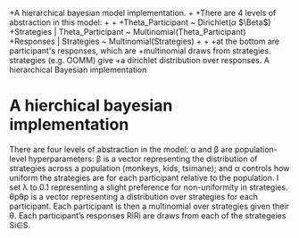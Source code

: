 +A hierarchical bayesian model implementation.
 +
 +There are 4 levels of abstraction in this model: 
 +
 +
 +Theta_Participant ~ Dirichlet($\alpha$ $\Beta$)
 +Strategies | Theta_Participant ~ Multinomial(Theta_Participant)
 +Responses | Strategies ~ Multinomial(Strategies)
 +
 +
 +at the bottom are participant's responses, which are
 +multinomial draws from strategies. strategies (e.g. OOMM) give
 +a dirichlet distribution over responses. 
A hierarchical Bayesian implementation

# A hierchical bayesian implementation

There are four levels of abstraction in the model: α  and β are population-level hyperparameters: β is a vector representing the distribution of strategies across a population (monkeys, kids, tsimane); and α controls how uniform the strategies are for each participant relative to the population. I set λ to 0.1 representing a slight preference for non-uniformity in strategies. θpθp is a vector representing a distribution over strategies for each participant. Each participant is then a multinomial over strategies given their θ. Each participant’s responses RiRi are draws from each of the strategeies Si∈S.
